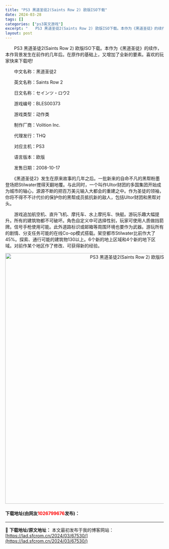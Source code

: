 ```yaml
---
title: "PS3 黑道圣徒2(Saints Row 2) 欧版ISO下载"
date: 2024-03-28
tags: []
categories: ["ps3英文游戏"]
excerpt: "　　PS3 黑道圣徒2(Saints Row 2) 欧版ISO下载。本作为《黑道圣徒》的续作，本作背景发生在前作的几年后。在原作的基础上，又增加了全新的要素。喜欢的玩家快来下载吧! 　　中文名称：黑道圣徒2 　　英文名称：Saints Row 2 　　日文名称：セインツ・ロウ2 　　游戏编号：BLE&hellip;"
layout: post
---
```


 <p>　　PS3 黑道圣徒2(Saints Row 2) 欧版ISO下载。本作为《黑道圣徒》的续作，本作背景发生在前作的几年后。在原作的基础上，又增加了全新的要素。喜欢的玩家快来下载吧!</p> <p>　　中文名称：黑道圣徒2</p> <p>　　英文名称：Saints Row 2</p> <p>　　日文名称：セインツ・ロウ2</p> <p>　　游戏编号：BLES00373</p> <p>　　游戏类型：动作类</p> <p>　　制作厂商：Volition Inc.</p> <p>　　代理发行：THQ</p> <p>　　对应主机：PS3</p> <p>　　语言版本：欧版</p> <p>　　发售日期：2008-10-17</p> <p>　　《黑道圣徒2》发生在原来故事的几年之后。一批新来的自命不凡的黑帮粉墨登场把Stilwater搅得天翻地覆。与此同时，一个叫作Ultor财团的多国集团开始成为城市的轴心，源源不断的把百万美元输入大都会的重建之中。作为圣徒的领袖，你将不得不不计代价的保护你的黑帮成员抵抗新的敌人，包括Ultor财团和黑帮对头。</p> <p>　　游戏追加航空机、直升飞机、摩托车、水上摩托车、快艇。游玩乐趣大幅提升。所有的建筑物都不可破坏。角色自定义中可选择性别，玩家可使用人质做挡箭牌。信号手枪使用可能。此外道路标识或邮箱等周围环境也要作为武器。游玩所有的剧情、分支任务可能的在线Co-op模式搭载。架空都市Stilwater比前作大了45%。探索、通行可能的建筑物130以上。6个新的地上区域和4个新的地下区域。对前作某个地区作了修改、可获得新的经验。</p> <p align="center"><img align="" border="0" src="https://lad.sfcrom.cn/wp-content/uploads/2024/03/20240328_66051d714f02a.png" width="797" alt="PS3 黑道圣徒2(Saints Row 2) 欧版ISO下载" /></p> <p><h4>下载地址(由网友<font color="red">1026799676</font>发布)：</h4></p> 

---
📖 **下载地址/原文地址：** 本文最初发布于我的博客网站：[https://lad.sfcrom.cn/2024/03/67530/](https://lad.sfcrom.cn/2024/03/67530/)
